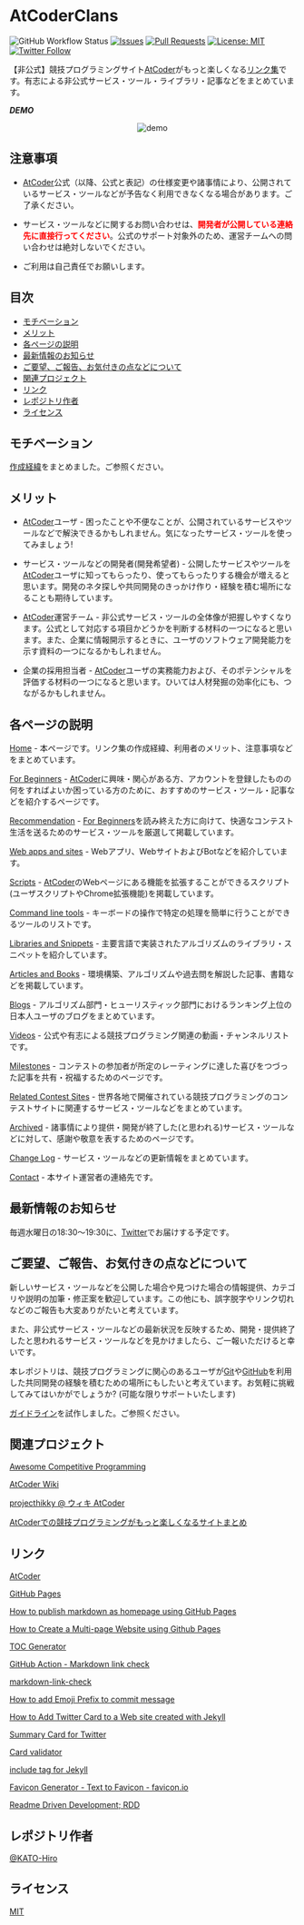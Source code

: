 # AtCoderClans

![GitHub Workflow Status](https://img.shields.io/github/workflow/status/KATO-Hiro/AtCoderHub/TOC%20Generator)
[![Issues](https://img.shields.io/github/issues/KATO-Hiro/AtCoderHub)](https://github.com/KATO-Hiro/AtCoderHub/issues)
[![Pull Requests](https://img.shields.io/github/issues-pr/KATO-Hiro/AtCoderHub.svg)](https://github.com/KATO-Hiro/AtCoderHub/pulls)
[![License: MIT](https://img.shields.io/badge/license-MIT-brightgreen.svg)](https://github.com/KATO-Hiro/AtCoderHub/blob/master/LICENSE)
[![Twitter Follow](https://img.shields.io/twitter/follow/k_hiro1818?style=social)](https://twitter.com/k_hiro1818)

【非公式】競技プログラミングサイト[AtCoder](https://atcoder.jp/)がもっと楽しくなる[リンク集](https://kato-hiro.github.io/AtCoderClans/)です。有志による非公式サービス・ツール・ライブラリ・記事などをまとめています。

***DEMO***

<div align="center">

  ![demo](images/demo.gif)

</div>

## 注意事項

- [AtCoder](https://atcoder.jp/)公式（以降、公式と表記）の仕様変更や諸事情により、公開されているサービス・ツールなどが予告なく利用できなくなる場合があります。ご了承ください。

- サービス・ツールなどに関するお問い合わせは、<span style="color: red">**開発者が公開している連絡先に直接行ってください**</span>。公式のサポート対象外のため、運営チームへの問い合わせは絶対しないでください。

- ご利用は自己責任でお願いします。

## 目次

<!-- START doctoc generated TOC please keep comment here to allow auto update -->
<!-- DON'T EDIT THIS SECTION, INSTEAD RE-RUN doctoc TO UPDATE -->

- [モチベーション](#%E3%83%A2%E3%83%81%E3%83%99%E3%83%BC%E3%82%B7%E3%83%A7%E3%83%B3)
- [メリット](#%E3%83%A1%E3%83%AA%E3%83%83%E3%83%88)
- [各ページの説明](#%E5%90%84%E3%83%9A%E3%83%BC%E3%82%B8%E3%81%AE%E8%AA%AC%E6%98%8E)
- [最新情報のお知らせ](#%E6%9C%80%E6%96%B0%E6%83%85%E5%A0%B1%E3%81%AE%E3%81%8A%E7%9F%A5%E3%82%89%E3%81%9B)
- [ご要望、ご報告、お気付きの点などについて](#%E3%81%94%E8%A6%81%E6%9C%9B%E3%81%94%E5%A0%B1%E5%91%8A%E3%81%8A%E6%B0%97%E4%BB%98%E3%81%8D%E3%81%AE%E7%82%B9%E3%81%AA%E3%81%A9%E3%81%AB%E3%81%A4%E3%81%84%E3%81%A6)
- [関連プロジェクト](#%E9%96%A2%E9%80%A3%E3%83%97%E3%83%AD%E3%82%B8%E3%82%A7%E3%82%AF%E3%83%88)
- [リンク](#%E3%83%AA%E3%83%B3%E3%82%AF)
- [レポジトリ作者](#%E3%83%AC%E3%83%9D%E3%82%B8%E3%83%88%E3%83%AA%E4%BD%9C%E8%80%85)
- [ライセンス](#%E3%83%A9%E3%82%A4%E3%82%BB%E3%83%B3%E3%82%B9)

<!-- END doctoc generated TOC please keep comment here to allow auto update -->

## モチベーション

[作成経緯](https://github.com/KATO-Hiro/AtCoderHub/blob/master/MOTIVATION.md)をまとめました。ご参照ください。

## メリット

- [AtCoder](https://atcoder.jp/)ユーザ - 困ったことや不便なことが、公開されているサービスやツールなどで解決できるかもしれません。気になったサービス・ツールを使ってみましょう!

- サービス・ツールなどの開発者(開発希望者) - 公開したサービスやツールを[AtCoder](https://atcoder.jp/)ユーザに知ってもらったり、使ってもらったりする機会が増えると思います。開発のネタ探しや共同開発のきっかけ作り・経験を積む場所になることも期待しています。

- [AtCoder](https://atcoder.jp/)運営チーム - 非公式サービス・ツールの全体像が把握しやすくなります。公式として対応する項目かどうかを判断する材料の一つになると思います。また、企業に情報開示するときに、ユーザのソフトウェア開発能力を示す資料の一つになるかもしれません。

- 企業の採用担当者 - [AtCoder](https://atcoder.jp/)ユーザの実務能力および、そのポテンシャルを評価する材料の一つになると思います。ひいては人材発掘の効率化にも、つながるかもしれません。

## 各ページの説明

[Home](https://kato-hiro.github.io/AtCoderClans/) - 本ページです。リンク集の作成経緯、利用者のメリット、注意事項などをまとめています。

[For Beginners](https://kato-hiro.github.io/AtCoderClans/for_beginners) - [AtCoder](https://atcoder.jp/)に興味・関心がある方、アカウントを登録したものの何をすればよいか困っている方のために、おすすめのサービス・ツール・記事などを紹介するページです。

[Recommendation](https://kato-hiro.github.io/AtCoderClans/recommendation) - [For Beginners](https://kato-hiro.github.io/AtCoderClans/for_beginners)を読み終えた方に向けて、快適なコンテスト生活を送るためのサービス・ツールを厳選して掲載しています。

[Web apps and sites](https://kato-hiro.github.io/AtCoderClans/web_app) - Webアプリ、WebサイトおよびBotなどを紹介しています。

[Scripts](https://kato-hiro.github.io/AtCoderClans/scripts) - [AtCoder](https://atcoder.jp/)のWebページにある機能を拡張することができるスクリプト(ユーザスクリプトやChrome拡張機能)を掲載しています。

[Command line tools](https://kato-hiro.github.io/AtCoderClans/cli) - キーボードの操作で特定の処理を簡単に行うことができるツールのリストです。

[Libraries and Snippets](https://kato-hiro.github.io/AtCoderClans/libraries) - 主要言語で実装されたアルゴリズムのライブラリ・スニペットを紹介しています。

[Articles and Books](https://kato-hiro.github.io/AtCoderClans/media) - 環境構築、アルゴリズムや過去問を解説した記事、書籍などを掲載しています。

[Blogs](https://kato-hiro.github.io/AtCoderClans/blogs) - アルゴリズム部門・ヒューリスティック部門におけるランキング上位の日本人ユーザのブログをまとめています。

[Videos](https://kato-hiro.github.io/AtCoderClans/videos) - 公式や有志による競技プログラミング関連の動画・チャンネルリストです。

[Milestones](https://kato-hiro.github.io/AtCoderClans/milestones) - コンテストの参加者が所定のレーティングに達した喜びをつづった記事を共有・祝福するためのページです。

[Related Contest Sites](https://kato-hiro.github.io/AtCoderClans/related_contest_sites) - 世界各地で開催されている競技プログラミングのコンテストサイトに関連するサービス・ツールなどをまとめています。

[Archived](https://kato-hiro.github.io/AtCoderClans/archived) - 諸事情により提供・開発が終了した(と思われる)サービス・ツールなどに対して、感謝や敬意を表するためのページです。

[Change Log](https://kato-hiro.github.io/AtCoderClans/CHANGELOG) - サービス・ツールなどの更新情報をまとめています。

[Contact](https://kato-hiro.github.io/AtCoderClans/contact) - 本サイト運営者の連絡先です。

## 最新情報のお知らせ

毎週水曜日の18:30〜19:30に、[Twitter](https://twitter.com/atcoderclans)でお届けする予定です。

## ご要望、ご報告、お気付きの点などについて

新しいサービス・ツールなどを公開した場合や見つけた場合の情報提供、カテゴリや説明の加筆・修正案を歓迎しています。この他にも、誤字脱字やリンク切れなどのご報告も大変ありがたいと考えています。

また、非公式サービス・ツールなどの最新状況を反映するため、開発・提供終了したと思われるサービス・ツールなどを見かけましたら、ご一報いただけると幸いです。

本レポジトリは、競技プログラミングに関心のあるユーザが[Git](https://git-scm.com/)や[GitHub](https://github.com)を利用した共同開発の経験を積むための場所にもしたいと考えています。お気軽に挑戦してみてはいかがでしょうか? (可能な限りサポートいたします)

[ガイドライン](https://github.com/KATO-Hiro/AtCoderHub/blob/master/CONTRIBUTING.md)を試作しました。ご参照ください。

## 関連プロジェクト

[Awesome Competitive Programming](https://github.com/lnishan/awesome-competitive-programming)

[AtCoder Wiki](https://wikiwiki.jp/procon/Atcoder)

[projecthikky @ ウィキ AtCoder](https://w.atwiki.jp/projecthikky/pages/124.html#id_bedf61e4)

[AtCoderでの競技プログラミングがもっと楽しくなるサイトまとめ](https://noimin.hatenablog.com/entry/2017/12/16/230900)

## リンク

[AtCoder](https://atcoder.jp/)

[GitHub Pages](https://docs.github.com/en/github/working-with-github-pages/creating-a-github-pages-site)

[How to publish markdown as homepage using GitHub Pages](https://qiita.com/MahoTakara/items/3800e9dc83b530d0a050)

[How to Create a Multi-page Website using Github Pages](https://phuston.github.io/patrickandfrantonarethebestninjas/howto)

[TOC Generator](https://github.com/technote-space/toc-generator)

[GitHub Action - Markdown link check](https://github.com/gaurav-nelson/github-action-markdown-link-check)

[markdown-link-check](https://github.com/tcort/markdown-link-check)

[How to add Emoji Prefix to commit message](https://qiita.com/Jung0/items/0a9a7a97a2c17f92d3c5)

[How to Add Twitter Card to a Web site created with Jekyll](https://blog.kakeragames.com/2015/12/15/twitter-card-with-jekyll.html)

[Summary Card for Twitter](https://developer.twitter.com/en/docs/twitter-for-websites/cards/overview/summary)

[Card validator](https://cards-dev.twitter.com/validator)

[include tag for Jekyll](https://jekyllrb.com/docs/includes/)

[Favicon Generator - Text to Favicon - favicon.io](https://favicon.io/favicon-generator/)

[Readme Driven Development; RDD](https://qiita.com/b4b4r07/items/c80d53db9a0fd59086ec)

## レポジトリ作者

[@KATO-Hiro](https://twitter.com/k_hiro1818)

## ライセンス

[MIT](https://github.com/KATO-Hiro/AtCoderClans/blob/master/LICENSE)
